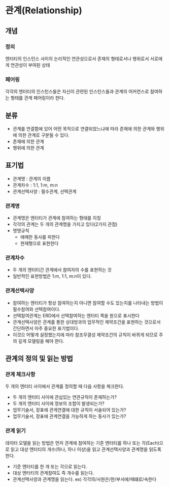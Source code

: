 # 관계(Relationship)
## 개념
### 정의
엔터티의 인스턴스 사이의 논리적인 연관성으로서 존재의 형태로서나 행위로서 서로에게 연관성이 부여된 상태

### 페어링
각각의 엔터티의 인스턴스들은 자신이 관련된 인스턴스들과 관계의 어커런스로 참여하는 형태를 관계 페어링이라 한다.


## 분류
- 관계를 연결함에 있어 어떤 목적으로 연결되었느냐에 따라 존재에 의한 관계와 행위에 의한 관계로 구분될 수 있다.
- 존재에 의한 관계
- 행위에 의한 관계

## 표기법
- 관계명 : 관계의 이름
- 관계차수 : 1:1, 1:m, m:n
- 관계선택사양 : 필수관계, 선택관계
### 관계명
- 관계명은 엔터티가 관계에 참여하는 형태를 지칭
- 각각의 관계는 두 개의 관계명을 가지고 있다(2가지 관점)
- 명명규칙
  - 애매한 동사를 피한다
  - 현재형으로 표현한다

### 관계차수
- 두 개의 엔터티간 관계에서 참여자의 수를 표현하는 것
- 일반적인 표현방법은 1:m, 1:1, m:n이 있다.

### 관계선택사양
- 참여하는 엔터티가 항상 참여하는지 아니면 참여할 수도 있는지를 나타내는 방법이 필수참여와 선택참여이다.
- 선택참여관계는 ERD에서 선택참여하는 엔터티 쪽을 원으로 표시한다
- 관계선택사양은 관계를 통한 상대방과의 업무적인 제약조건을 표현하는 것으로서 간단하면서 아주 중요한 표기법이다.
- 이것으 어떻게 설정했는지에 따라 참조무결성 제약조건의 규칙이 바뀌게 되므로 주의 깊게 모델링을 해야 한다.

## 관계의 정의 및 읽는 방법
### 관계 체크사항
두 개의 엔터티 사이에서 관계를 정의할 때 다음 사항을 체크한다.
- 두 개의 엔터티 사이에 관심있는 연관규칙이 존재하는가?
- 두 개의 엔터티 사이에 정보의 조합이 발생되는가?
- 업무기술서, 장표에 관게연결에 대한 규칙이 서술되어 있는가?
- 업무기술서, 장표에 관계연결을 가능하게 하는 동사가 있는가?

### 관계 읽기
데이터 모델을 읽는 방법은 먼저 관계에 참여하는 기준 엔터티를 하나 또는 각(Each)으로 읽고 대상 엔터티의 개수(하나, 하나 이상)을 읽고 관계선택사양과 관계명을 읽도록 한다.
- 기준 엔터티를 한 개 또는 각으로 읽는다.
- 대상 엔터티의 관계참여도 즉 개수를 읽는다.
- 관계선택사양과 관계명을 읽는다.
ex) 각각의/사원은/한/부서에/때떄로/속한다